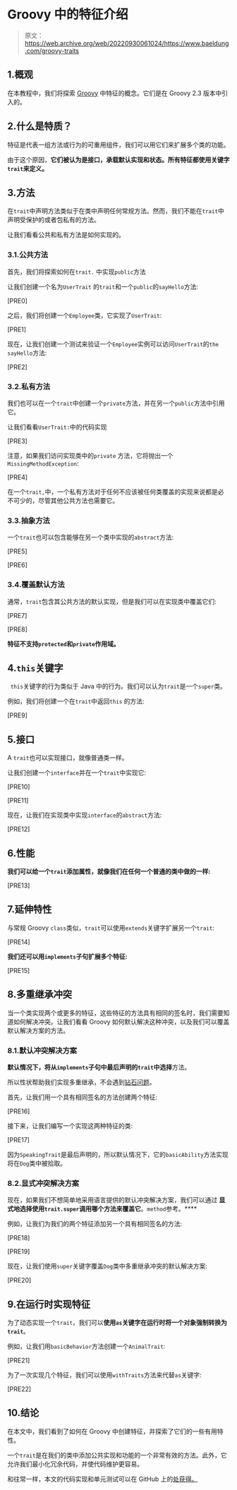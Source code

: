 # Groovy 中的特征介绍

> 原文：<https://web.archive.org/web/20220930061024/https://www.baeldung.com/groovy-traits>

## 1.概观

在本教程中，我们将探索 [Groovy](/web/20220628084525/https://www.baeldung.com/groovy-language) 中特征的概念。它们是在 Groovy 2.3 版本中引入的。

## 2.什么是特质？

特征是代表一组方法或行为的可重用组件，我们可以用它们来扩展多个类的功能。

由于这个原因，**它们被认为是接口，承载默认实现和状态。所有特征都使用关键字`trait`来定义。**

## 3.方法

在`trait`中声明方法类似于在类中声明任何常规方法。然而，我们不能在`trait`中声明受保护的或者包私有的方法。

让我们看看公共和私有方法是如何实现的。

### 3.1.公共方法

首先，我们将探索如何在`trait.` 中实现`public`方法

让我们创建一个名为`UserTrait` 的`trait`和一个`public`的`sayHello`方法:

[PRE0]

之后，我们将创建一个`Employee`类，它实现了`UserTrait`:

[PRE1]

现在，让我们创建一个测试来验证一个`Employee`实例可以访问`UserTrait`的`the sayHello`方法:

[PRE2]

### 3.2.私有方法

我们也可以在一个`trait`中创建一个`private`方法，并在另一个`public`方法中引用它。

让我们看看`UserTrait:`中的代码实现

[PRE3]

注意，如果我们访问实现类中的`private` 方法，它将抛出一个`MissingMethodException`:

[PRE4]

在一个`trait,`中，一个私有方法对于任何不应该被任何类覆盖的实现来说都是必不可少的，尽管其他公共方法也需要它。

### 3.3.抽象方法

一个`trait`也可以包含能够在另一个类中实现的`abstract`方法:

[PRE5]

[PRE6]

### 3.4.覆盖默认方法

通常，`trait`包含其公共方法的默认实现，但是我们可以在实现类中覆盖它们:

[PRE7]

[PRE8]

**特征不支持`protected`和`private`作用域。**

## 4.`this`关键字

` this`关键字的行为类似于 Java 中的行为。我们可以认为`trait`是一个`super`类。

例如，我们将创建一个在`trait`中返回`this` 的方法:

[PRE9]

## 5.接口

A `trait`也可以实现接口，就像普通类一样。

让我们创建一个`interface`并在一个`trait`中实现它:

[PRE10]

[PRE11]

现在，让我们在实现类中实现`interface`的`abstract`方法:

[PRE12]

## 6.性能

**我们可以给一个`trait`添加属性，就像我们在任何一个普通的类中做的一样:**

[PRE13]

## 7.延伸特性

与常规 Groovy `class`类似，`trait`可以使用`extends`关键字扩展另一个`trait`:

[PRE14]

**我们还可以用`implements`子句扩展多个特征:**

[PRE15]

## 8.多重继承冲突

当一个类实现两个或更多的特征，这些特征的方法具有相同的签名时，我们需要知道如何解决冲突。让我们看看 Groovy 如何默认解决这种冲突，以及我们可以覆盖默认解决方案的方法。

### 8.1.默认冲突解决方案

**默认情况下，将从`implements`子句中最后声明的`trait`中选择**方法。

所以性状帮助我们实现多重继承，不会遇到[钻石问题](https://web.archive.org/web/20220628084525/http://www.lambdafaq.org/what-about-the-diamond-problem/)。

首先，让我们用一个具有相同签名的方法创建两个特征:

[PRE16]

接下来，让我们编写一个实现这两种特征的类:

[PRE17]

因为`SpeakingTrait`是最后声明的，所以默认情况下，它的`basicAbility`方法实现将在`Dog`类中被拾取。

### 8.2.显式冲突解决方案

现在，如果我们不想简单地采用语言提供的默认冲突解决方案，我们可以通过 **显式地选择使用`trait.super`调用哪个方法来覆盖它**。`method`参考。****

例如，让我们为我们的两个特征添加另一个具有相同签名的方法:

[PRE18]

[PRE19]

现在，让我们使用`super`关键字覆盖`Dog`类中多重继承冲突的默认解决方案:

[PRE20]

## 9.在运行时实现特征

为了动态实现一个`trait`，我们可以**使用`as`关键字在运行时将一个对象强制转换为`trait`**。

例如，让我们用`basicBehavior`方法创建一个`AnimalTrait`:

[PRE21]

为了一次实现几个特征，我们可以使用`withTraits`方法来代替`as`关键字:

[PRE22]

## 10.结论

在本文中，我们看到了如何在 Groovy 中创建特征，并探索了它们的一些有用特性。

一个`trait`是在我们的类中添加公共实现和功能的一个非常有效的方法。此外，它允许我们最小化冗余代码，并使代码维护更容易。

和往常一样，本文的代码实现和单元测试可以在 GitHub 上的[处获得。](https://web.archive.org/web/20220628084525/https://github.com/eugenp/tutorials/tree/master/core-groovy-modules/core-groovy)
